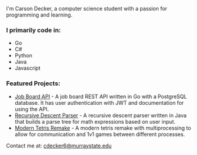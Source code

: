 I'm Carson Decker, a computer science student with a passion for programming and learning.

### I primarily code in:
- Go
- C#
- Python
- Java
- Javascript

### Featured Projects:
- [Job Board API](https://github.com/carsondecker/JobFinder) - A job board REST API written in Go with a PostgreSQL database. It has user authentication with JWT and documentation for using the API.
- [Recursive Descent Parser](https://github.com/carsondecker/java-ll1-parser) - A recursive descent parser written in Java that builds a parse tree for math expressions based on user input.
- [Modern Tetris Remake](https://github.com/carsondecker/tetris-remake-python) - A modern tetris remake with multiprocessing to allow for communication and 1v1 games between different processes.

Contact me at: cdecker6@murraystate.edu
